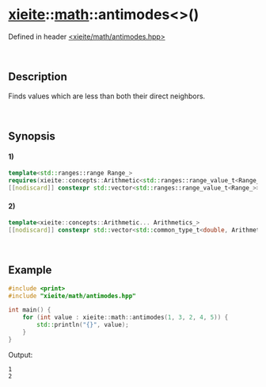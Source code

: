 # [xieite](../../xieite.md)\:\:[math](../../math.md)\:\:antimodes\<\>\(\)
Defined in header [<xieite/math/antimodes.hpp>](../../../include/xieite/math/antimodes.hpp)

&nbsp;

## Description
Finds values which are less than both their direct neighbors.

&nbsp;

## Synopsis
#### 1)
```cpp
template<std::ranges::range Range_>
requires(xieite::concepts::Arithmetic<std::ranges::range_value_t<Range_>>)
[[nodiscard]] constexpr std::vector<std::ranges::range_value_t<Range_>> antimodes(const Range_& range) noexcept;
```
#### 2)
```cpp
template<xieite::concepts::Arithmetic... Arithmetics_>
[[nodiscard]] constexpr std::vector<std::common_type_t<double, Arithmetics_...>> antimodes(Arithmetics_... values) noexcept;
```

&nbsp;

## Example
```cpp
#include <print>
#include "xieite/math/antimodes.hpp"

int main() {
    for (int value : xieite::math::antimodes(1, 3, 2, 4, 5)) {
        std::println("{}", value);
    }
}
```
Output:
```
1
2
```
